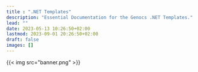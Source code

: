 ```yaml
---
title : ".NET Templates"
description: "Essential Documentation for the Genocs .NET Templates."
lead: ""
date: 2023-05-13 10:26:50+02:00
lastmod: 2023-09-01 20:26:50+02:00
draft: false
images: []
---
```

{{< img src="banner.png" >}}
